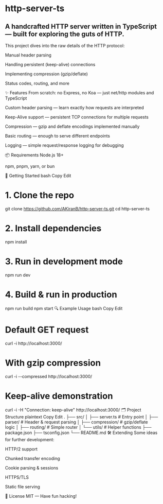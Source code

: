 # http-server-ts

## A handcrafted HTTP server written in TypeScript — built for exploring the guts of HTTP.
This project dives into the raw details of the HTTP protocol:

Manual header parsing

Handling persistent (keep-alive) connections

Implementing compression (gzip/deflate)

Status codes, routing, and more

✨ Features
From scratch: no Express, no Koa — just net/http modules and TypeScript

Custom header parsing — learn exactly how requests are interpreted

Keep-Alive support — persistent TCP connections for multiple requests

Compression — gzip and deflate encodings implemented manually

Basic routing — enough to serve different endpoints

Logging — simple request/response logging for debugging

📦 Requirements
Node.js 18+

npm, pnpm, yarn, or bun

🚀 Getting Started
bash
Copy
Edit
# 1. Clone the repo
git clone https://github.com/AKiranB/http-server-ts.git
cd http-server-ts

# 2. Install dependencies
npm install

# 3. Run in development mode
npm run dev

# 4. Build & run in production
npm run build
npm start
🔍 Example Usage
bash
Copy
Edit
# Default GET request
curl -i http://localhost:3000/

# With gzip compression
curl -i --compressed http://localhost:3000/

# Keep-alive demonstration
curl -i -H "Connection: keep-alive" http://localhost:3000/
🗂 Project Structure
plaintext
Copy
Edit
.
├── src/
│   ├── server.ts           # Entry point
│   ├── parser/             # Header & request parsing
│   ├── compression/        # gzip/deflate logic
│   ├── routing/            # Simple router
│   └── utils/              # Helper functions
├── package.json
├── tsconfig.json
└── README.md
🛠 Extending
Some ideas for further development:

HTTP/2 support

Chunked transfer encoding

Cookie parsing & sessions

HTTPS/TLS

Static file serving

📜 License
MIT — Have fun hacking!




